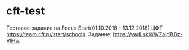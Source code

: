 # cft-test
Тестовое задание на Focus Start(01.10.2018 - 13.12.2018) ЦФТ https://team.cft.ru/start/schools.
Задание: https://yadi.sk/i/WZaipTtDz-VlHw.
